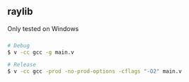 ## raylib

Only tested on Windows

###
```sh
# Debug
$ v -cc gcc -g main.v

# Release
$ v -cc gcc -prod -no-prod-options -cflags "-O2" main.v
```
